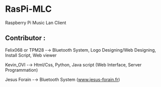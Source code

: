# RasPi-MLC
Raspberry Pi Music Lan Client

## Contributor :

Felix068 or TPM28 -→ Bluetooth System, Logo Designing/Web Designing, Install Script, Web viewer

Kevin_OVI -→ Html/Css, Python, Java script (Web Interface, Server Programmation)

Jesus Forain -→ Bluetooth System (<a href="https://www.jesus-forain.fr/blog/raspberry-pi-en-recepteur-audio-bluetooth-a2dp-audio-sink-112.html">www.jesus-forain.fr</a>)
